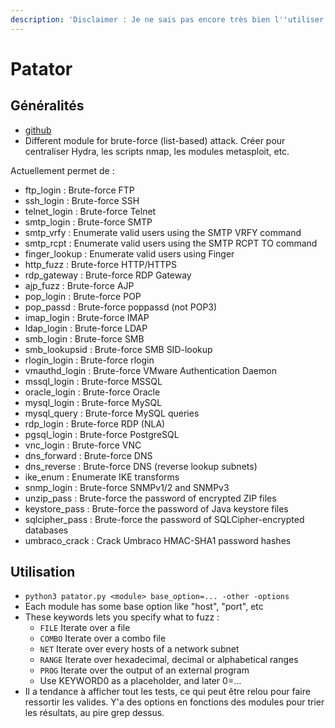 ```yaml
---
description: 'Disclaimer : Je ne sais pas encore très bien l''utiliser'
---
```


# Patator

## Généralités

* [github](https://github.com/lanjelot/patator)
* Different module for brute-force \(list-based\) attack. Créer pour centraliser Hydra, les scripts nmap, les modules metasploit, etc.

Actuellement permet de :

* ftp\_login : Brute-force FTP
* ssh\_login : Brute-force SSH
* telnet\_login : Brute-force Telnet
* smtp\_login : Brute-force SMTP
* smtp\_vrfy : Enumerate valid users using the SMTP VRFY command
* smtp\_rcpt : Enumerate valid users using the SMTP RCPT TO command
* finger\_lookup : Enumerate valid users using Finger
* http\_fuzz : Brute-force HTTP/HTTPS
* rdp\_gateway : Brute-force RDP Gateway
* ajp\_fuzz : Brute-force AJP
* pop\_login : Brute-force POP
* pop\_passd : Brute-force poppassd \(not POP3\)
* imap\_login : Brute-force IMAP
* ldap\_login : Brute-force LDAP
* smb\_login : Brute-force SMB
* smb\_lookupsid : Brute-force SMB SID-lookup
* rlogin\_login : Brute-force rlogin
* vmauthd\_login : Brute-force VMware Authentication Daemon
* mssql\_login : Brute-force MSSQL
* oracle\_login : Brute-force Oracle
* mysql\_login : Brute-force MySQL
* mysql\_query  : Brute-force MySQL queries
* rdp\_login : Brute-force RDP \(NLA\)
* pgsql\_login : Brute-force PostgreSQL
* vnc\_login : Brute-force VNC
* dns\_forward : Brute-force DNS
* dns\_reverse : Brute-force DNS \(reverse lookup subnets\)
* ike\_enum : Enumerate IKE transforms
* snmp\_login : Brute-force SNMPv1/2 and SNMPv3
* unzip\_pass : Brute-force the password of encrypted ZIP files
* keystore\_pass : Brute-force the password of Java keystore files
* sqlcipher\_pass : Brute-force the password of SQLCipher-encrypted databases
* umbraco\_crack : Crack Umbraco HMAC-SHA1 password hashes

## Utilisation

* `python3 patator.py <module> base_option=... -other -options`
* Each module has some base option like "host", "port", etc
* These keywords lets you specify what to fuzz :
  * `FILE` Iterate over a file
  * `COMBO` Iterate over a combo file
  * `NET` Iterate over every hosts of a network subnet
  * `RANGE` Iterate over hexadecimal, decimal or alphabetical ranges
  * `PROG` Iterate over the output of an external program
  * Use KEYWORD0 as a placeholder, and later 0=...
* Il a tendance à afficher tout les tests, ce qui peut être relou pour faire ressortir les valides. Y'a des options en fonctions des modules pour trier les résultats, au pire grep dessus.

